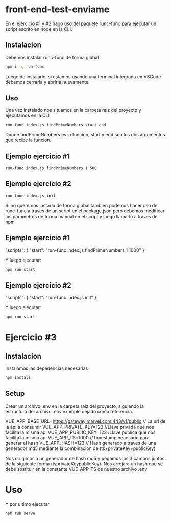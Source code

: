 # front-end-test-enviame

En el ejercicio #1 y #2 hago uso del paquete runc-func para ejecutar un script escrito en node en la CLI.

## Instalacion

Debemos instalar runc-func de forma global

```bash
npm i -g run-func
```
Luego de instalarlo, si estamos usando una terminal integrada en VSCode debemos cerrarla y abrirla nuevamente.

## Uso
Una vez instalado nos situamos en la carpeta raiz del proyecto y ejecutamos en la CLI 

```bash
run-func index.js findPrimeNumbers start end
```
Donde findPrimeNumbers es la funcion, start y end son los dos argumentos que recibe la funcion.

## Ejemplo ejercicio #1

```bash
run-func index.js findPrimeNumbers 1 500
```

## Ejemplo ejercicio #2

```bash
run-func index.js init
```

Si no queremos instarlo de forma global tambien podemos hacer uso de runc-func a traves de un script en el package.json pero debemos modificar los parametros de forma manual en el script y luego llamarlo a traves de npm

## Ejemplo ejercicio #1

  "scripts": {
    "start": "run-func index.js findPrimeNumbers 1 1000"
  }
  
 Y luego ejecutar:
  
```bash
npm run start
```

## Ejemplo ejercicio #2

 "scripts": {
    "start": "run-func index.js init"
  }
  
 Y luego ejecutar:
  
```bash
npm run start
```

# Ejercicio #3

## Instalacion
Instalamos las depedencias necesarias

```bash
npm install
```
## Setup
Crear un archivo .env en la carpeta raiz del proyecto, siguiendo la estructura del archivo .env.example dejado como referencia.

VUE_APP_BASE_URL=https://gateway.marvel.com:443/v1/public // La url de la api a consumir
VUE_APP_PRIVATE_KEY=123 //Llave privada que nos facilita la misma api
VUE_APP_PUBLIC_KEY=123 /Llave publica que nos facilita la misma api
VUE_APP_TS=1000 //Timestamp necesario para generar el hash
VUE_APP_HASH=123 // Hash generado a traves de una generador md5 mediante la combinacion de (ts+privateKey+publicKey)

Nos dirigimos a un generador de hash md5 y pegamos los 3 campos juntos de la siguiente forma (tsprivateKeypublicKey). 
Nos arrojara un hash que se debe sostituir en la constante VUE_APP_TS de nuestro archivo .env

# Uso
Y por ultimo ejecutar

```bash
npm run serve
```









